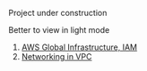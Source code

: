 Project under construction

Better to view in light mode

1. [AWS Global Infrastructure, IAM](1.%20AWS_Global_Infrastructure,%20IAM.md)
2. [Networking in VPC](2.%20Networking_in_VPC.md)

